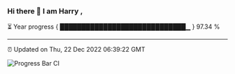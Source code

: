 ### Hi there 👋 I am Harry , 

⏳ Year progress { █████████████████████████████▁ } 97.34 %

---

⏰ Updated on Thu, 22 Dec 2022 06:39:22 GMT

![Progress Bar CI](https://github.com/duykhang68/duykhang68/workflows/Progress%20Bar%20CI/badge.svg)
